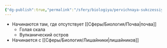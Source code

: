 ```yaml
---
{"dg-publish":true,"permalink":"/sfery/biologiya/pervichnaya-sukczessiya/","tags":["Экология"]}
---
```


- Начинаются там, где отсутствует [[Сферы/Биология/Почва\|почва]]
	- Голая скала 
	- Вулканический остров 
- Начинается с [[Сферы/Биология/Лишайники\|лишайников]]